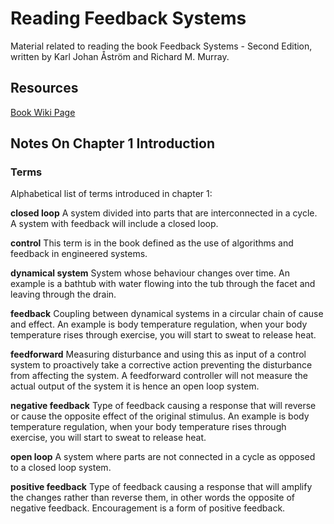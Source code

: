 # Reading Feedback Systems

Material related to reading the book Feedback Systems - Second Edition, written by Karl Johan Åström and Richard M. Murray.

## Resources

[Book Wiki Page](https://fbswiki.org/wiki/index.php/Main_Page)

## Notes On Chapter 1 Introduction

### Terms

Alphabetical list of terms introduced in chapter 1:

__closed loop__ A system divided into parts that are interconnected in a cycle. A system with feedback will include a closed loop.

__control__ This term is in the book defined as the use of algorithms and feedback in engineered systems.

__dynamical system__ System whose behaviour changes over time. An example is a bathtub with water flowing into the tub through the facet and leaving through the drain.

__feedback__ Coupling between dynamical systems in a circular chain of cause and effect. An example is body temperature regulation, when your body temperature rises through exercise, you will start to sweat to release heat.

__feedforward__ Measuring disturbance and using this as input of a control system to proactively take a corrective action preventing the disturbance from affecting the system. A feedforward controller will not measure the actual output of the system it is hence an open loop system.

__negative feedback__ Type of feedback causing a response that will reverse or cause the opposite effect of the original stimulus. An example is body temperature regulation, when your body temperature rises through exercise, you will start to sweat to release heat.

__open loop__ A system where parts are not connected in a cycle as opposed to a closed loop system.

__positive feedback__ Type of feedback causing a response that will amplify the changes rather than reverse them, in other words the opposite of negative feedback. Encouragement is a form of positive feedback.
